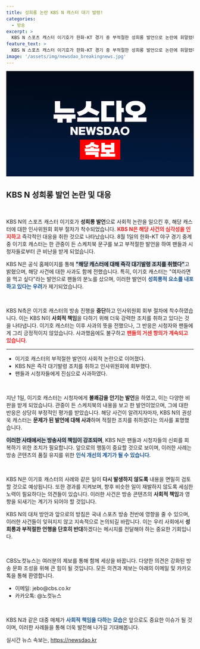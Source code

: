 ```yaml
---
title: 성희롱 논란 KBS N 캐스터 대기 발령!
categories:
  - 방송
excerpt: >
  KBS N 스포츠 캐스터 이기호가 한화-KT 경기 중 부적절한 성희롱 발언으로 논란에 휘말렸다. KBS N은 즉각 대기발령 조치와 인사위원회 회부 절차에 착수하며 사과했다. 팬들의 거센 항의 속, 재발 방지를 약속한 KBS N의 향후 조치가 주목받고 있다.
feature_text: >
  KBS N 스포츠 캐스터 이기호가 한화-KT 경기 중 부적절한 성희롱 발언으로 논란에 휘말렸다. KBS N은 즉각 대기발령 조치와 인사위원회 회부 절차에 착수하며 사과했다. 팬들의 거센 항의 속, 재발 방지를 약속한 KBS N의 향후 조치가 주목받고 있다.
image: '/assets/img/newsdao_breakingnews.jpg'
---
```


<p><img src="/assets/img/newsdao_breakingnews.jpg" alt="cryptoinkorea 속보" /></p>

<h2 data-ke-size="size26">KBS N 성희롱 발언 논란 및 대응</h2>

<p data-ke-size="size16">&nbsp;</p>

<p>KBS N의 스포츠 캐스터 이기호가 <b>성희롱 발언</b>으로 사회적 논란을 일으킨 후, 해당 캐스터에 대한 인사위원회 회부 절차가 착수되었습니다. <b><span style="color: #ee2323;">KBS N은 해당 사건의 심각성을 인지하고</span></b> 즉각적인 대응을 취한 것으로 나타났습니다. 8월 1일의 한화-KT 야구 경기 중계 중 이기호 캐스터는 한 관중이 든 스케치북 문구를 보고 부적절한 발언을 하여 팬들과 시청자들로부터 큰 비난을 받게 되었습니다.</p>

<p>KBS N은 공식 홈페이지를 통해 <b><span style="background-color: #21538527;">"해당 캐스터에 대해 즉각 대기발령 조치를 취했다"</span></b>고 밝혔으며, 해당 사건에 대한 사과도 함께 전했습니다. 특히, 이기호 캐스터는 "여자라면을 먹고 싶다"라는 발언으로 팬들의 분노를 샀으며, 이러한 발언이 <b><span style="color: #1a5490;">성희롱적 요소를 내포하고 있다는 우려</span></b>가 제기되었습니다.</p>

<p data-ke-size="size16">&nbsp;</p>

<p>KBS N측은 이기호 캐스터의 방송 진행을 <b>중단</b>하고 인사위원회 회부 절차에 착수하였습니다. 이는 KBS N이 <b>사회적 책임</b>을 다하기 위해 더욱 강력한 조치를 취하고 있다는 것을 나타냅니다. 이기호 캐스터는 이후 사과의 뜻을 전했으나, 그 반응은 시청자와 팬들에게 그리 긍정적이지 않았습니다. 사과했음에도 불구하고 <b><span style="color: #ee2323;">팬들의 거센 항의가 계속되고 있습니다</span></b>.</p>

<hr />

<ul>
    <li>이기호 캐스터의 부적절한 발언이 사회적 논란으로 이어졌다.</li>
    <li>KBS N은 즉각 대기발령 조치를 취하고 인사위원회에 회부했다.</li>
    <li>팬들과 시청자들에게 진심으로 사과하였다.</li>
</ul>

<p data-ke-size="size16">&nbsp;</p>

<p>지난 1일, 이기호 캐스터는 시청자에게 <b>불쾌감을 안기는 발언</b>을 하였고, 이는 다양한 비판을 받게 되었습니다. 관중이 든 스케치북의 내용을 보고 한 발언이었으며, 그에 대한 반응은 상당히 부정적인 평가를 받았습니다. 해당 사건이 알려지자마자, KBS N의 권성욱 캐스터는 <b>문제가 된 발언에 대해 사과</b>하며 적절한 조치를 취하겠다는 의사를 표명했습니다.</p>

<p><b><span style="background-color: #21538527;">이러한 사태에서는 방송사의 책임이 강조되며</span></b>, KBS N은 팬들과 시청자들의 신뢰를 회복하기 위한 조치가 필요합니다. 앞으로의 행동이 중요할 것으로 보이며, 이러한 사례는 방송 콘텐츠의 품질 유지를 위한 <b><span style="color: #1a5490;">인식 개선의 계기가 될 수 있습니다</span></b>.</p>

<p data-ke-size="size16">&nbsp;</p>

<p>KBS N은 이기호 캐스터의 사례와 같은 일이 <b>다시 발생하지 않도록</b> 내용을 면밀히 검토할 것으로 예상됩니다. 또한 경과를 지켜보며, 향후 비슷한 일이 재발하지 않도록 세심한 노력이 필요하다는 의견들이 있습니다. 이러한 사건은 방송 콘텐츠의 <b>사회적 책임</b>과 영향을 되새기는 계기가 되어야 할 것입니다.</p>

<p>KBS N의 대처 방안과 앞으로의 방침은 국내 스포츠 방송 전반에 영향을 줄 수 있으며, 이러한 사건들이 잊혀지지 않고 지속적으로 논의되길 바랍니다. 이는 우리 사회에서 <b>성희롱과 부적절한 언행을 단호히 반대</b>하겠다는 메시지를 전달해야 하는 중요한 기회입니다.</p>

<p data-ke-size="size16">&nbsp;</p>

<p>CBS노컷뉴스는 여러분의 제보를 통해 함께 세상을 바꿉니다. 다양한 의견은 강화된 방송 문화 조성을 위해 큰 힘이 될 것입니다. 모든 의견과 제보는 아래의 이메일 및 카카오톡을 통해 환영합니다. </p>

<ul>
    <li>이메일: jebo@cbs.co.kr</li>
    <li>카카오톡: @노컷뉴스</li>
</ul>

<p data-ke-size="size16">&nbsp;</p>

<p>KBS N과 같은 대중 매체가 <b><span style="color: #1a5490;">사회적 책임을 다하는 모습</span></b>은 앞으로도 중요한 이슈가 될 것이며, 이러한 사례들을 통해 더욱 발전해 나가길 기대해봅니다.</p>
실시간 뉴스 속보는, <a href="https://newsdao.kr" rel="dofollow">https://newsdao.kr</a>


